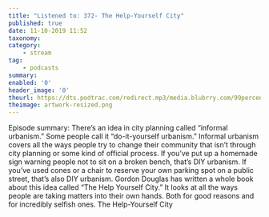 ```yaml
---
title: "Listened to: 372- The Help-Yourself City"
published: true
date: 11-10-2019 11:52
taxonomy:
category:
	- stream
tag:
	- podcasts
summary:
enabled: '0'
header_image: '0'
theurl: https://dts.podtrac.com/redirect.mp3/media.blubrry.com/99percentinvisible/dovetail.prxu.org/96/8693e86b-0c58-4276-a4ee-b016cc634222/372_The_Help_Yourself_City_pt01.mp3
theimage: artwork-resized.png
--- 
```

Episode summary: There’s an idea in city planning called “informal urbanism.” Some people call it “do-it-yourself urbanism.” Informal urbanism covers all the ways people try to change their community that isn’t through city planning or some kind of official process. If you’ve put up a homemade sign warning people not to sit on a broken bench, that’s DIY urbanism. If you’ve used cones or a chair to reserve your own parking spot on a public street, that’s also DIY urbanism. Gordon Douglas has written a whole book about this idea called “The Help Yourself City.” It looks at all the ways people are taking matters into their own hands. Both for good reasons and for incredibly selfish ones. The Help-Yourself City
